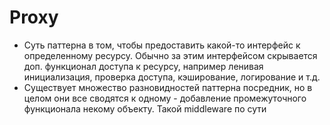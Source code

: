 ﻿# Proxy

- Суть паттерна в том, чтобы предоставить какой-то интерфейс к определенному ресурсу. Обычно за этим интерфейсом скрывается доп. функционал доступа к ресурсу, например ленивая инициализация, проверка доступа, кэширование, логирование и т.д.
- Существует множество разновидностей паттерна посредник, но в целом они все сводятся к одному - добавление промежуточного функционала некому объекту. Такой middleware по сути